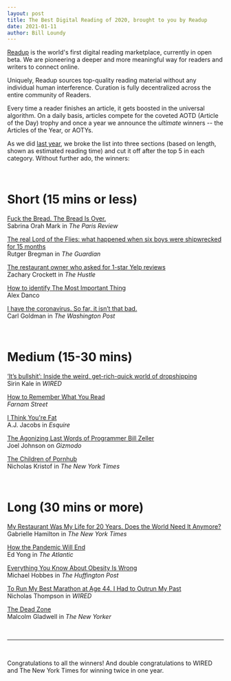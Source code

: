 ```yaml
---
layout: post
title: The Best Digital Reading of 2020, brought to you by Readup
date: 2021-01-11
author: Bill Loundy
---
```

[Readup](https://readup.com/) is the world's first digital reading marketplace, currently in open beta. We are pioneering a deeper and more meaningful way for readers and writers to connect online. 

Uniquely, Readup sources top-quality reading material without any individual human interference. Curation is fully decentralized across the entire community of Readers. 

Every time a reader finishes an article, it gets boosted in the universal algorithm. On a daily basis, articles compete for the coveted AOTD (Article of the Day) trophy and once a year we announce the *ultimate* winners -- the Articles of the Year, or AOTYs. 

As we did [last year](https://blog.readup.com/2019/12/29/readups-top-reads-of-2019.html), we broke the list into three sections (based on length, shown as estimated reading time) and cut it off after the top 5 in each category. Without further ado, the winners:

<br>

<h1>Short (15 mins or less) </h1>

[Fuck the Bread. The Bread Is Over.](https://readup.com/comments/the-paris-review/fuck-the-bread-the-bread-is-over)  
Sabrina Orah Mark in _The Paris Review_

[The real Lord of the Flies: what happened when six boys were shipwrecked for 15 months](https://readup.com/comments/the-guardian/the-real-lord-of-the-flies-what-happened-when-six-boys-were-shipwrecked-for-15-m)  
Rutger Bregman in _The Guardian_

[The restaurant owner who asked for 1-star Yelp reviews](https://readup.com/comments/the-hustle/the-restaurant-owner-who-asked-for-1-star-yelp-reviews)  
Zachary Crockett in _The Hustle_

[How to identify The Most Important Thing](https://readup.com/comments/alexdancocom/how-to-identify-the-most-important-thing)  
Alex Danco

[I have the coronavirus. So far, it isn’t that bad.](https://readup.com/comments/washingtonpost/i-have-the-coronavirus-so-far-it-isnt-that-bad)  
Carl Goldman in _The Washington Post_

<br>

<h1>Medium (15-30 mins) </h1>

[‘It’s bullshit’: Inside the weird, get-rich-quick world of dropshipping](https://readup.com/comments/wired-uk/its-bullshit-inside-the-weird-get-rich-quick-world-of-dropshipping)  
Sirin Kale in _WIRED_

[How to Remember What You Read](https://readup.com/comments/fsblog/how-to-remember-what-you-read)  
_Farnam Street_

[I Think You're Fat](https://readup.com/comments/esquire/i-think-youre-fat)  
A.J. Jacobs in _Esquire_

[The Agonizing Last Words of Programmer Bill Zeller](https://readup.com/comments/gizmodocom/the-agonizing-last-words-of-programmer-bill-zeller)  
Joel Johnson on _Gizmodo_

[The Children of Pornhub](https://readup.com/comments/-the-new-york-times-company/the-children-of-pornhub)  
Nicholas Kristof in _The New York Times_

<br>

<h1>Long (30 mins or more)</h1>

[My Restaurant Was My Life for 20 Years. Does the World Need It Anymore?](https://readup.com/comments/-the-new-york-times-company/my-restaurant-was-my-life-for-20-years-does-the-world-need-it-anymore)  
Gabrielle Hamilton in _The New York Times_

[How the Pandemic Will End](https://readup.com/comments/the-atlantic/how-the-pandemic-will-end)  
Ed Yong in _The Atlantic_

[Everything You Know About Obesity Is Wrong](https://readup.com/comments/highline---huffpost/everything-you-know-about-obesity-is-wrong)  
Michael Hobbes in _The Huffington Post_ 

[To Run My Best Marathon at Age 44, I Had to Outrun My Past](https://readup.com/comments/wired/to-run-my-best-marathon-at-age-44-i-had-to-outrun-my-past)  
Nicholas Thompson in _WIRED_

[The Dead Zone](https://readup.com/comments/the-new-yorker/the-dead-zone)  
Malcolm Gladwell in _The New Yorker_

<br>

*****

<br>

Congratulations to all the winners! And double congratulations to WIRED and The New York Times for winning twice in one year. 
